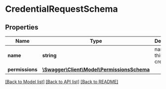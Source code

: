 # CredentialRequestSchema

## Properties
Name | Type | Description | Notes
------------ | ------------- | ------------- | -------------
**name** | **string** | name for this credential | [optional] 
**permissions** | [**\Swagger\Client\Model\PermissionsSchema**](PermissionsSchema.md) |  | [optional] 

[[Back to Model list]](../../README.md#documentation-for-models) [[Back to API list]](../../README.md#documentation-for-api-endpoints) [[Back to README]](../../README.md)

